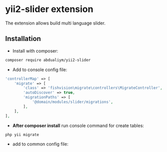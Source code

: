 # yii2-slider extension

The extension allows build multi language slider.

## Installation

- Install with composer:

```bash
composer require abdualiym/yii2-slider
```

- Add to console config file:

```php
'controllerMap' => [
    'migrate' => [
        'class' => 'fishvision\migrate\controllers\MigrateController',
        'autoDiscover' => true,
        'migrationPaths' => [
            '@domain/modules/slider/migrations',
        ],
    ],
],
```

- **After composer install** run console command for create tables:

```bash
php yii migrate
```

- add to common config file:

